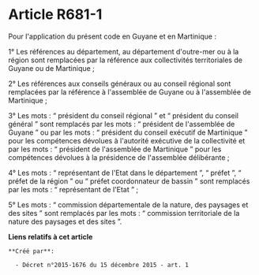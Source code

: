 # Article R681-1

Pour l'application du présent code en Guyane et en Martinique :

1° Les références au département, au département d'outre-mer ou à la région sont remplacées par la référence aux
collectivités territoriales de Guyane ou de Martinique ;

2° Les références aux conseils généraux ou au conseil régional sont remplacées par la référence à l'assemblée de Guyane ou à
l'assemblée de Martinique ;

3° Les mots : “ président du conseil régional ” et “ président du conseil général ” sont remplacés par les mots : “ président
de l'assemblée de Guyane ” ou par les mots : “ président du conseil exécutif de Martinique ” pour les compétences dévolues à
l'autorité exécutive de la collectivité et par les mots : “ président de l'assemblée de Martinique ” pour les compétences
dévolues à la présidence de l'assemblée délibérante ;

4° Les mots : “ représentant de l'Etat dans le département ”, “ préfet ”, “ préfet de la région ” ou “ préfet coordonnateur
de bassin ” sont remplacés par les mots : “ représentant de l'Etat ” ;

5° Les mots : “ commission départementale de la nature, des paysages et des sites ” sont remplacés par les mots : “
commission territoriale de la nature des paysages et des sites ”.

**Liens relatifs à cet article**

	**Créé par**:

	  - Décret n°2015-1676 du 15 décembre 2015 - art. 1
